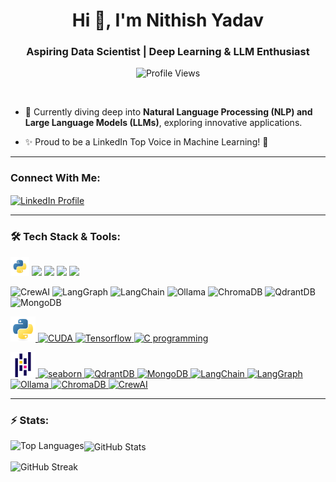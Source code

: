 <h1 align="center">Hi 👋, I'm Nithish Yadav</h1>
<h3 align="center">Aspiring Data Scientist | Deep Learning & LLM Enthusiast</h3>

<p align="center">
  <img src="https://komarev.com/ghpvc/?username=nithish-yadav-31&label=Profile%20views&color=0e75b6&style=flat" alt="Profile Views" />
</p>

<br>

- 🌱 Currently diving deep into **Natural Language Processing (NLP) and Large Language Models (LLMs)**, exploring innovative applications.

- ✨ Proud to be a LinkedIn Top Voice in Machine Learning! 🚀

<hr>

<h3 align="left"> Connect With Me:</h3>

<p align="left">
  <a href="https://linkedin.com/in/nithishyadavs31" target="blank">
    <img align="center" src="https://raw.githubusercontent.com/rahuldkjain/github-profile-readme-generator/master/src/images/icons/Social/linked-in-alt.svg" alt="LinkedIn Profile" height="30" width="40" />
  </a>
</p>

<hr>

<h3 align="left"> 🛠️ Tech Stack & Tools:</h3>

<p align="left">
  <code><img height="30" src="https://raw.githubusercontent.com/github/explore/80688e429a7d4ef2fca1e82350fe8e3517d3494d/topics/python/python.png"></code>
  <code><img height="30" src="https://www.vectorlogo.zone/logos/pytorch/pytorch-icon.svg"></code>
  <code><img height="30" src="https://upload.wikimedia.org/wikipedia/commons/0/05/Scikit_learn_logo_small.svg"></code>
  <code><img height="30" src="https://www.tensorflow.org/images/tf_logo.svg"></code>
    <code><img height="30" src="https://www.nvidia.com/content/dam/en-zz/Solutions/gtc/developer-blog/AI/Deep_Learning_Thumb_720x312.jpg"></code>

</p>

<p align="left">
    <img src="https://www.greghilston.com/post/ai-agents/featured-image.png" alt="CrewAI" width="80" height="30"/>
    <img src="https://langchain-ai.github.io/langgraph/static/wordmark_light.svg" alt="LangGraph" width="40" height="40"/>
   <img src="https://registry.npmmirror.com/@lobehub/icons-static-png/1.19.0/files/dark/langchain.png" alt="LangChain" width="40" height="40"/>
  <img src="https://logowik.com/content/uploads/images/ollama-language-model1721162986.logowik.com.webp" alt="Ollama" width="50" height="40"/>
   <img src="https://www.trychroma.com/_next/static/media/chroma.d840f629.png" alt="ChromaDB" width="60" height="40"/>
    <img src="https://oriondesign.art.br/wp-content/uploads/2024/05/Qdrant.webp" alt="QdrantDB" width="40" height="40"/>
     <img src="https://companieslogo.com/img/orig/MDB_BIG.D-96d632a9.png?t=1720244492" alt="MongoDB" width="110" height="30"/>

</p>

<p align="left">
  <a href="https://www.python.org" target="_blank" rel="noreferrer">
    <img src="https://raw.githubusercontent.com/devicons/devicon/master/icons/python/python-original.svg" alt="python" width="40" height="40"/>
  </a>
  <a href="https://developer.nvidia.com/cuda-toolkit" target="_blank" rel="noreferrer">
    <img src="https://www.svgrepo.com/show/373541/cuda.svg" alt="CUDA" width="40" height="40"/>
  </a>
   <a href="https://www.tensorflow.org/" target="_blank" rel="noreferrer">
    <img src="https://www.tensorflow.org/images/tf_logo.svg" alt="Tensorflow" width="40" height="40"/>
  </a>
  <a href="" target="_blank" rel="noreferrer">
    <img src="https://upload.wikimedia.org/wikipedia/commons/1/19/C_Logo.png" alt="C programming" width="40" height="40"/>
  </a>
</p>

<p align="left">
  <a href="https://pandas.pydata.org/" target="_blank" rel="noreferrer">
    <img src="https://raw.githubusercontent.com/devicons/devicon/2ae2a900d2f041da66e950e4d48052658d850630/icons/pandas/pandas-original.svg" alt="pandas" width="40" height="40"/>
  </a>
  <a href="https://seaborn.pydata.org/" target="_blank" rel="noreferrer">
    <img src="https://seaborn.pydata.org/_images/logo-mark-lightbg.svg" alt="seaborn" width="40" height="40"/>
  </a>
   <a href="https://qdrant.tech/" target="_blank" rel="noreferrer">
    <img src="https://oriondesign.art.br/wp-content/uploads/2024/05/Qdrant.webp" alt="QdrantDB" width="40" height="40"/>
  </a>
   <a href="https://www.mongodb.com/" target="_blank" rel="noreferrer">
    <img src="https://companieslogo.com/img/orig/MDB_BIG.D-96d632a9.png?t=1720244492" alt="MongoDB" width="110" height="30"/>
  </a>

  <a href="https://www.langchain.com/" target="_blank" rel="noreferrer">
    <img src="https://registry.npmmirror.com/@lobehub/icons-static-png/1.19.0/files/dark/langchain.png" alt="LangChain" width="40" height="40"/>
  </a>
  <a href="https://www.langchain.com/langgraph" target="_blank" rel="noreferrer">
    <img src="https://langchain-ai.github.io/langgraph/static/wordmark_light.svg" alt="LangGraph" width="40" height="40"/>
  </a>

   <a href="https://ollama.com/" target="_blank" rel="noreferrer">
    <img src="https://logowik.com/content/uploads/images/ollama-language-model1721162986.logowik.com.webp" alt="Ollama" width="50" height="40"/>
  </a>
  <a href="https://www.trychroma.com/" target="_blank" rel="noreferrer">
    <img src="https://www.trychroma.com/_next/static/media/chroma.d840f629.png" alt="ChromaDB" width="60" height="40"/>
  </a>


  <a href="https://www.crewai.com/" target="_blank" rel="noreferrer">
    <img src="https://www.greghilston.com/post/ai-agents/featured-image.png" alt="CrewAI" width="80" height="30"/>
  </a>

</p>
<hr>
<h3 align="left"> ⚡ Stats:</h3>
<p><img align="left" src="https://github-readme-stats.vercel.app/api/top-langs?username=nithish-yadav-31&show_icons=true&locale=en&layout=compact" alt="Top Languages" /></p>

<p><img align="center" src="https://github-readme-stats.vercel.app/api?username=nithish-yadav-31&show_icons=true&locale=en" alt="GitHub Stats" /></p>

<p><img align="center" src="https://github-readme-streak-stats.herokuapp.com/?user=nithish-yadav-31&" alt="GitHub Streak" /></p>
